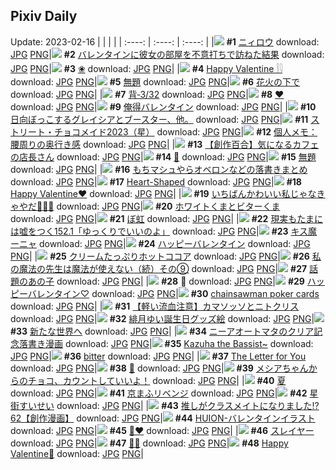 ## Pixiv Daily
Update: 2023-02-16
|      |      |      |
| :----: | :----: | :----: |
|![](https://pixiv.microyu.workers.dev/c/240x480/img-master/img/2023/02/14/00/01/29/105353600_p0_master1200.jpg) **#1** [ニィロウ](https://www.pixiv.net/artworks/105353600) download: [JPG](https://pixiv.microyu.workers.dev/img-original/img/2023/02/14/00/01/29/105353600_p0.jpg) [PNG](https://pixiv.microyu.workers.dev/img-original/img/2023/02/14/00/01/29/105353600_p0.png)|![](https://pixiv.microyu.workers.dev/c/240x480/img-master/img/2023/02/14/19/02/25/105378320_p0_master1200.jpg) **#2** [バレンタインに彼女の部屋を不意打ちで訪ねた結果](https://www.pixiv.net/artworks/105378320) download: [JPG](https://pixiv.microyu.workers.dev/img-original/img/2023/02/14/19/02/25/105378320_p0.jpg) [PNG](https://pixiv.microyu.workers.dev/img-original/img/2023/02/14/19/02/25/105378320_p0.png)|![](https://pixiv.microyu.workers.dev/c/240x480/img-master/img/2023/02/14/12/40/04/105369093_p0_master1200.jpg) **#3** [❀](https://www.pixiv.net/artworks/105369093) download: [JPG](https://pixiv.microyu.workers.dev/img-original/img/2023/02/14/12/40/04/105369093_p0.jpg) [PNG](https://pixiv.microyu.workers.dev/img-original/img/2023/02/14/12/40/04/105369093_p0.png)|
|![](https://pixiv.microyu.workers.dev/c/240x480/img-master/img/2023/02/14/15/18/56/105354137_p0_master1200.jpg) **#4** [Happy Valentine 𓌉𓇋](https://www.pixiv.net/artworks/105354137) download: [JPG](https://pixiv.microyu.workers.dev/img-original/img/2023/02/14/15/18/56/105354137_p0.jpg) [PNG](https://pixiv.microyu.workers.dev/img-original/img/2023/02/14/15/18/56/105354137_p0.png)|![](https://pixiv.microyu.workers.dev/c/240x480/img-master/img/2023/02/14/17/40/57/105375578_p0_master1200.jpg) **#5** [無題](https://www.pixiv.net/artworks/105375578) download: [JPG](https://pixiv.microyu.workers.dev/img-original/img/2023/02/14/17/40/57/105375578_p0.jpg) [PNG](https://pixiv.microyu.workers.dev/img-original/img/2023/02/14/17/40/57/105375578_p0.png)|![](https://pixiv.microyu.workers.dev/c/240x480/img-master/img/2023/02/14/13/06/54/105369661_p0_master1200.jpg) **#6** [花火の下で](https://www.pixiv.net/artworks/105369661) download: [JPG](https://pixiv.microyu.workers.dev/img-original/img/2023/02/14/13/06/54/105369661_p0.jpg) [PNG](https://pixiv.microyu.workers.dev/img-original/img/2023/02/14/13/06/54/105369661_p0.png)|
|![](https://pixiv.microyu.workers.dev/c/240x480/img-master/img/2023/02/14/00/06/40/105354347_p0_master1200.jpg) **#7** [背‐3/32](https://www.pixiv.net/artworks/105354347) download: [JPG](https://pixiv.microyu.workers.dev/img-original/img/2023/02/14/00/06/40/105354347_p0.jpg) [PNG](https://pixiv.microyu.workers.dev/img-original/img/2023/02/14/00/06/40/105354347_p0.png)|![](https://pixiv.microyu.workers.dev/c/240x480/img-master/img/2023/02/14/00/00/39/105353432_p0_master1200.jpg) **#8** [❤️](https://www.pixiv.net/artworks/105353432) download: [JPG](https://pixiv.microyu.workers.dev/img-original/img/2023/02/14/00/00/39/105353432_p0.jpg) [PNG](https://pixiv.microyu.workers.dev/img-original/img/2023/02/14/00/00/39/105353432_p0.png)|![](https://pixiv.microyu.workers.dev/c/240x480/img-master/img/2023/02/14/10/12/39/105361517_p0_master1200.jpg) **#9** [俺得バレンタイン](https://www.pixiv.net/artworks/105361517) download: [JPG](https://pixiv.microyu.workers.dev/img-original/img/2023/02/14/10/12/39/105361517_p0.jpg) [PNG](https://pixiv.microyu.workers.dev/img-original/img/2023/02/14/10/12/39/105361517_p0.png)|
|![](https://pixiv.microyu.workers.dev/c/240x480/img-master/img/2023/02/15/00/04/05/105392487_p0_master1200.jpg) **#10** [日向ぼっこするグレイシアとブースター、他。](https://www.pixiv.net/artworks/105392487) download: [JPG](https://pixiv.microyu.workers.dev/img-original/img/2023/02/15/00/04/05/105392487_p0.jpg) [PNG](https://pixiv.microyu.workers.dev/img-original/img/2023/02/15/00/04/05/105392487_p0.png)|![](https://pixiv.microyu.workers.dev/c/240x480/img-master/img/2023/02/15/10/42/07/105403096_p0_master1200.jpg) **#11** [ストリート・チョコメイド2023（星）](https://www.pixiv.net/artworks/105403096) download: [JPG](https://pixiv.microyu.workers.dev/img-original/img/2023/02/15/10/42/07/105403096_p0.jpg) [PNG](https://pixiv.microyu.workers.dev/img-original/img/2023/02/15/10/42/07/105403096_p0.png)|![](https://pixiv.microyu.workers.dev/c/240x480/img-master/img/2023/02/14/07/00/13/105363084_p0_master1200.jpg) **#12** [個人メモ：腰周りの奥行き感](https://www.pixiv.net/artworks/105363084) download: [JPG](https://pixiv.microyu.workers.dev/img-original/img/2023/02/14/07/00/13/105363084_p0.jpg) [PNG](https://pixiv.microyu.workers.dev/img-original/img/2023/02/14/07/00/13/105363084_p0.png)|
|![](https://pixiv.microyu.workers.dev/c/240x480/img-master/img/2023/02/14/19/46/06/105379942_p0_master1200.jpg) **#13** [【創作百合】気になるカフェの店長さん](https://www.pixiv.net/artworks/105379942) download: [JPG](https://pixiv.microyu.workers.dev/img-original/img/2023/02/14/19/46/06/105379942_p0.jpg) [PNG](https://pixiv.microyu.workers.dev/img-original/img/2023/02/14/19/46/06/105379942_p0.png)|![](https://pixiv.microyu.workers.dev/c/240x480/img-master/img/2023/02/14/00/01/52/105353668_p0_master1200.jpg) **#14** [💝](https://www.pixiv.net/artworks/105353668) download: [JPG](https://pixiv.microyu.workers.dev/img-original/img/2023/02/14/00/01/52/105353668_p0.jpg) [PNG](https://pixiv.microyu.workers.dev/img-original/img/2023/02/14/00/01/52/105353668_p0.png)|![](https://pixiv.microyu.workers.dev/c/240x480/img-master/img/2023/02/14/15/01/51/105372005_p0_master1200.jpg) **#15** [無題](https://www.pixiv.net/artworks/105372005) download: [JPG](https://pixiv.microyu.workers.dev/img-original/img/2023/02/14/15/01/51/105372005_p0.jpg) [PNG](https://pixiv.microyu.workers.dev/img-original/img/2023/02/14/15/01/51/105372005_p0.png)|
|![](https://pixiv.microyu.workers.dev/c/240x480/img-master/img/2023/02/14/18/48/24/105377779_p0_master1200.jpg) **#16** [もちマシュやらオベロンなどの落書きまとめ](https://www.pixiv.net/artworks/105377779) download: [JPG](https://pixiv.microyu.workers.dev/img-original/img/2023/02/14/18/48/24/105377779_p0.jpg) [PNG](https://pixiv.microyu.workers.dev/img-original/img/2023/02/14/18/48/24/105377779_p0.png)|![](https://pixiv.microyu.workers.dev/c/240x480/img-master/img/2023/02/14/14/01/18/105370736_p0_master1200.jpg) **#17** [Heart-Shaped](https://www.pixiv.net/artworks/105370736) download: [JPG](https://pixiv.microyu.workers.dev/img-original/img/2023/02/14/14/01/18/105370736_p0.jpg) [PNG](https://pixiv.microyu.workers.dev/img-original/img/2023/02/14/14/01/18/105370736_p0.png)|![](https://pixiv.microyu.workers.dev/c/240x480/img-master/img/2023/02/14/00/01/48/105353652_p0_master1200.jpg) **#18** [Happy Valentine❤](https://www.pixiv.net/artworks/105353652) download: [JPG](https://pixiv.microyu.workers.dev/img-original/img/2023/02/14/00/01/48/105353652_p0.jpg) [PNG](https://pixiv.microyu.workers.dev/img-original/img/2023/02/14/00/01/48/105353652_p0.png)|
|![](https://pixiv.microyu.workers.dev/c/240x480/img-master/img/2023/02/14/15/25/11/105372470_p0_master1200.jpg) **#19** [いちばんかわいい私じゃなきゃやだ🥺💝💦](https://www.pixiv.net/artworks/105372470) download: [JPG](https://pixiv.microyu.workers.dev/img-original/img/2023/02/14/15/25/11/105372470_p0.jpg) [PNG](https://pixiv.microyu.workers.dev/img-original/img/2023/02/14/15/25/11/105372470_p0.png)|![](https://pixiv.microyu.workers.dev/c/240x480/img-master/img/2023/02/14/20/30/04/105381801_p0_master1200.jpg) **#20** [ホワイトくまとビターくま](https://www.pixiv.net/artworks/105381801) download: [JPG](https://pixiv.microyu.workers.dev/img-original/img/2023/02/14/20/30/04/105381801_p0.jpg) [PNG](https://pixiv.microyu.workers.dev/img-original/img/2023/02/14/20/30/04/105381801_p0.png)|![](https://pixiv.microyu.workers.dev/c/240x480/img-master/img/2023/02/14/00/01/08/105353528_p0_master1200.jpg) **#21** [ぼ虹](https://www.pixiv.net/artworks/105353528) download: [JPG](https://pixiv.microyu.workers.dev/img-original/img/2023/02/14/00/01/08/105353528_p0.jpg) [PNG](https://pixiv.microyu.workers.dev/img-original/img/2023/02/14/00/01/08/105353528_p0.png)|
|![](https://pixiv.microyu.workers.dev/c/240x480/img-master/img/2023/02/15/18/00/08/105410758_p0_master1200.jpg) **#22** [現実もたまには嘘をつく152.1「ゆっくりでいいのよ」](https://www.pixiv.net/artworks/105410758) download: [JPG](https://pixiv.microyu.workers.dev/img-original/img/2023/02/15/18/00/08/105410758_p0.jpg) [PNG](https://pixiv.microyu.workers.dev/img-original/img/2023/02/15/18/00/08/105410758_p0.png)|![](https://pixiv.microyu.workers.dev/c/240x480/img-master/img/2023/02/14/15/35/18/105372669_p0_master1200.jpg) **#23** [キス魔ーニャ](https://www.pixiv.net/artworks/105372669) download: [JPG](https://pixiv.microyu.workers.dev/img-original/img/2023/02/14/15/35/18/105372669_p0.jpg) [PNG](https://pixiv.microyu.workers.dev/img-original/img/2023/02/14/15/35/18/105372669_p0.png)|![](https://pixiv.microyu.workers.dev/c/240x480/img-master/img/2023/02/14/12/00/20/105368169_p0_master1200.jpg) **#24** [ハッピーバレンタイン](https://www.pixiv.net/artworks/105368169) download: [JPG](https://pixiv.microyu.workers.dev/img-original/img/2023/02/14/12/00/20/105368169_p0.jpg) [PNG](https://pixiv.microyu.workers.dev/img-original/img/2023/02/14/12/00/20/105368169_p0.png)|
|![](https://pixiv.microyu.workers.dev/c/240x480/img-master/img/2023/02/15/20/30/01/105414739_p0_master1200.jpg) **#25** [クリームたっぷりホットココア](https://www.pixiv.net/artworks/105414739) download: [JPG](https://pixiv.microyu.workers.dev/img-original/img/2023/02/15/20/30/01/105414739_p0.jpg) [PNG](https://pixiv.microyu.workers.dev/img-original/img/2023/02/15/20/30/01/105414739_p0.png)|![](https://pixiv.microyu.workers.dev/c/240x480/img-master/img/2023/02/15/07/32/00/105400732_p0_master1200.jpg) **#26** [私の魔法の先生は魔法が使えない（続）その⑨](https://www.pixiv.net/artworks/105400732) download: [JPG](https://pixiv.microyu.workers.dev/img-original/img/2023/02/15/07/32/00/105400732_p0.jpg) [PNG](https://pixiv.microyu.workers.dev/img-original/img/2023/02/15/07/32/00/105400732_p0.png)|![](https://pixiv.microyu.workers.dev/c/240x480/img-master/img/2023/02/14/00/03/52/105354027_p0_master1200.jpg) **#27** [話題のあの子](https://www.pixiv.net/artworks/105354027) download: [JPG](https://pixiv.microyu.workers.dev/img-original/img/2023/02/14/00/03/52/105354027_p0.jpg) [PNG](https://pixiv.microyu.workers.dev/img-original/img/2023/02/14/00/03/52/105354027_p0.png)|
|![](https://pixiv.microyu.workers.dev/c/240x480/img-master/img/2023/02/14/07/42/54/105363778_p0_master1200.jpg) **#28** [︎🏻](https://www.pixiv.net/artworks/105363778) download: [JPG](https://pixiv.microyu.workers.dev/img-original/img/2023/02/14/07/42/54/105363778_p0.jpg) [PNG](https://pixiv.microyu.workers.dev/img-original/img/2023/02/14/07/42/54/105363778_p0.png)|![](https://pixiv.microyu.workers.dev/c/240x480/img-master/img/2023/02/14/21/34/34/105384720_p0_master1200.jpg) **#29** [ハッピーバレンタイン♡](https://www.pixiv.net/artworks/105384720) download: [JPG](https://pixiv.microyu.workers.dev/img-original/img/2023/02/14/21/34/34/105384720_p0.jpg) [PNG](https://pixiv.microyu.workers.dev/img-original/img/2023/02/14/21/34/34/105384720_p0.png)|![](https://pixiv.microyu.workers.dev/c/240x480/img-master/img/2023/02/15/01/31/57/105395713_p0_master1200.jpg) **#30** [chainsawman poker cards](https://www.pixiv.net/artworks/105395713) download: [JPG](https://pixiv.microyu.workers.dev/img-original/img/2023/02/15/01/31/57/105395713_p0.jpg) [PNG](https://pixiv.microyu.workers.dev/img-original/img/2023/02/15/01/31/57/105395713_p0.png)|
|![](https://pixiv.microyu.workers.dev/c/240x480/img-master/img/2023/02/14/17/54/58/105375996_p0_master1200.jpg) **#31** [【軽い流血注意】カマソッソとニトクリス](https://www.pixiv.net/artworks/105375996) download: [JPG](https://pixiv.microyu.workers.dev/img-original/img/2023/02/14/17/54/58/105375996_p0.jpg) [PNG](https://pixiv.microyu.workers.dev/img-original/img/2023/02/14/17/54/58/105375996_p0.png)|![](https://pixiv.microyu.workers.dev/c/240x480/img-master/img/2023/02/14/00/01/00/105353509_p0_master1200.jpg) **#32** [緋月ゆい誕生日グッズ絵](https://www.pixiv.net/artworks/105353509) download: [JPG](https://pixiv.microyu.workers.dev/img-original/img/2023/02/14/00/01/00/105353509_p0.jpg) [PNG](https://pixiv.microyu.workers.dev/img-original/img/2023/02/14/00/01/00/105353509_p0.png)|![](https://pixiv.microyu.workers.dev/c/240x480/img-master/img/2023/02/14/00/02/00/105353694_p0_master1200.jpg) **#33** [新たな世界へ](https://www.pixiv.net/artworks/105353694) download: [JPG](https://pixiv.microyu.workers.dev/img-original/img/2023/02/14/00/02/00/105353694_p0.jpg) [PNG](https://pixiv.microyu.workers.dev/img-original/img/2023/02/14/00/02/00/105353694_p0.png)|
|![](https://pixiv.microyu.workers.dev/c/240x480/img-master/img/2023/02/14/18/52/01/105377888_p0_master1200.jpg) **#34** [ニーアオートマタのクリア記念落書き漫画](https://www.pixiv.net/artworks/105377888) download: [JPG](https://pixiv.microyu.workers.dev/img-original/img/2023/02/14/18/52/01/105377888_p0.jpg) [PNG](https://pixiv.microyu.workers.dev/img-original/img/2023/02/14/18/52/01/105377888_p0.png)|![](https://pixiv.microyu.workers.dev/c/240x480/img-master/img/2023/02/14/00/22/50/105355359_p0_master1200.jpg) **#35** [Kazuha the Bassist~](https://www.pixiv.net/artworks/105355359) download: [JPG](https://pixiv.microyu.workers.dev/img-original/img/2023/02/14/00/22/50/105355359_p0.jpg) [PNG](https://pixiv.microyu.workers.dev/img-original/img/2023/02/14/00/22/50/105355359_p0.png)|![](https://pixiv.microyu.workers.dev/c/240x480/img-master/img/2023/02/14/00/03/51/105354026_p0_master1200.jpg) **#36** [bitter](https://www.pixiv.net/artworks/105354026) download: [JPG](https://pixiv.microyu.workers.dev/img-original/img/2023/02/14/00/03/51/105354026_p0.jpg) [PNG](https://pixiv.microyu.workers.dev/img-original/img/2023/02/14/00/03/51/105354026_p0.png)|
|![](https://pixiv.microyu.workers.dev/c/240x480/img-master/img/2023/02/14/19/11/31/105378625_p0_master1200.jpg) **#37** [The Letter for You](https://www.pixiv.net/artworks/105378625) download: [JPG](https://pixiv.microyu.workers.dev/img-original/img/2023/02/14/19/11/31/105378625_p0.jpg) [PNG](https://pixiv.microyu.workers.dev/img-original/img/2023/02/14/19/11/31/105378625_p0.png)|![](https://pixiv.microyu.workers.dev/c/240x480/img-master/img/2023/02/14/02/28/40/105359371_p0_master1200.jpg) **#38** [🐇](https://www.pixiv.net/artworks/105359371) download: [JPG](https://pixiv.microyu.workers.dev/img-original/img/2023/02/14/02/28/40/105359371_p0.jpg) [PNG](https://pixiv.microyu.workers.dev/img-original/img/2023/02/14/02/28/40/105359371_p0.png)|![](https://pixiv.microyu.workers.dev/c/240x480/img-master/img/2023/02/14/18/58/20/105378074_p0_master1200.jpg) **#39** [メシアちゃんからのチョコ、カウントしていいよ！](https://www.pixiv.net/artworks/105378074) download: [JPG](https://pixiv.microyu.workers.dev/img-original/img/2023/02/14/18/58/20/105378074_p0.jpg) [PNG](https://pixiv.microyu.workers.dev/img-original/img/2023/02/14/18/58/20/105378074_p0.png)|
|![](https://pixiv.microyu.workers.dev/c/240x480/img-master/img/2023/02/14/00/02/00/105353692_p0_master1200.jpg) **#40** [夏](https://www.pixiv.net/artworks/105353692) download: [JPG](https://pixiv.microyu.workers.dev/img-original/img/2023/02/14/00/02/00/105353692_p0.jpg) [PNG](https://pixiv.microyu.workers.dev/img-original/img/2023/02/14/00/02/00/105353692_p0.png)|![](https://pixiv.microyu.workers.dev/c/240x480/img-master/img/2023/02/15/19/38/19/105413319_p0_master1200.jpg) **#41** [京まふリベンジ](https://www.pixiv.net/artworks/105413319) download: [JPG](https://pixiv.microyu.workers.dev/img-original/img/2023/02/15/19/38/19/105413319_p0.jpg) [PNG](https://pixiv.microyu.workers.dev/img-original/img/2023/02/15/19/38/19/105413319_p0.png)|![](https://pixiv.microyu.workers.dev/c/240x480/img-master/img/2023/02/14/00/00/57/105353503_p0_master1200.jpg) **#42** [星街すいせい](https://www.pixiv.net/artworks/105353503) download: [JPG](https://pixiv.microyu.workers.dev/img-original/img/2023/02/14/00/00/57/105353503_p0.jpg) [PNG](https://pixiv.microyu.workers.dev/img-original/img/2023/02/14/00/00/57/105353503_p0.png)|
|![](https://pixiv.microyu.workers.dev/c/240x480/img-master/img/2023/02/15/00/02/41/105392393_p0_master1200.jpg) **#43** [推しがクラスメイトになりました!?62【創作漫画】](https://www.pixiv.net/artworks/105392393) download: [JPG](https://pixiv.microyu.workers.dev/img-original/img/2023/02/15/00/02/41/105392393_p0.jpg) [PNG](https://pixiv.microyu.workers.dev/img-original/img/2023/02/15/00/02/41/105392393_p0.png)|![](https://pixiv.microyu.workers.dev/c/240x480/img-master/img/2023/02/14/20/42/59/105382358_p0_master1200.jpg) **#44** [HUION-バレンタインイラスト](https://www.pixiv.net/artworks/105382358) download: [JPG](https://pixiv.microyu.workers.dev/img-original/img/2023/02/14/20/42/59/105382358_p0.jpg) [PNG](https://pixiv.microyu.workers.dev/img-original/img/2023/02/14/20/42/59/105382358_p0.png)|![](https://pixiv.microyu.workers.dev/c/240x480/img-master/img/2023/02/14/18/16/18/105376762_p0_master1200.jpg) **#45** [🤎❤](https://www.pixiv.net/artworks/105376762) download: [JPG](https://pixiv.microyu.workers.dev/img-original/img/2023/02/14/18/16/18/105376762_p0.jpg) [PNG](https://pixiv.microyu.workers.dev/img-original/img/2023/02/14/18/16/18/105376762_p0.png)|
|![](https://pixiv.microyu.workers.dev/c/240x480/img-master/img/2023/02/15/00/01/05/105392190_p0_master1200.jpg) **#46** [スレイヤー](https://www.pixiv.net/artworks/105392190) download: [JPG](https://pixiv.microyu.workers.dev/img-original/img/2023/02/15/00/01/05/105392190_p0.jpg) [PNG](https://pixiv.microyu.workers.dev/img-original/img/2023/02/15/00/01/05/105392190_p0.png)|![](https://pixiv.microyu.workers.dev/c/240x480/img-master/img/2023/02/14/00/05/18/105354209_p0_master1200.jpg) **#47** [💓💓](https://www.pixiv.net/artworks/105354209) download: [JPG](https://pixiv.microyu.workers.dev/img-original/img/2023/02/14/00/05/18/105354209_p0.jpg) [PNG](https://pixiv.microyu.workers.dev/img-original/img/2023/02/14/00/05/18/105354209_p0.png)|![](https://pixiv.microyu.workers.dev/c/240x480/img-master/img/2023/02/14/11/43/48/105367825_p0_master1200.jpg) **#48** [Happy Valentine🍫](https://www.pixiv.net/artworks/105367825) download: [JPG](https://pixiv.microyu.workers.dev/img-original/img/2023/02/14/11/43/48/105367825_p0.jpg) [PNG](https://pixiv.microyu.workers.dev/img-original/img/2023/02/14/11/43/48/105367825_p0.png)|
